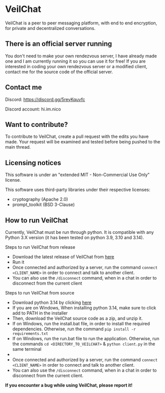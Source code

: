 # VeilChat
VeilChat is a peer to peer messaging platform, with end to end encryption, for private and decentralized conversations.


## There is an official server running
You don't need to make your own rendezvous server, I have already made one and I am currently running it so you can use it for free!
If you are interested in coding your own rendezvous server or a modified client, contact me for the source code of the official server.


## Contact me
Discord: https://discord.gg/5reyKquvfc

Discord account: hi.im.nico


## Want to contribute?
To contribute to VeilChat, create a pull request with the edits you have made. Your request will be examined and tested before being pushed to the main thread.


## Licensing notices
This software is under an "extended MIT - Non-Commercial Use Only" license.

This software uses third-party libraries under their respective licenses:
- cryptography (Apache 2.0)
- prompt_toolkit (BSD 3-Clause)


## How to run VeilChat
Currently, VeilChat must be run through python. It is compatible with any Python 3.X version (it has been tested on python 3.9, 3.10 and 3.14).

Steps to run VeilChat from release
- Download the latest release of VeilChat from [here](https://github.com/NicoOnIce/VeilChat/releases)
- Run it
- Once connected and authorized by a server, run the command `connect <CLIENT_NAME>` in order to connect and talk to another client.
- You can also use the `/disconnect` command, when in a chat in order to disconnect from the current client

Steps to run VeilChat from source
- Download python 3.14 by clicking [here](https://www.python.org/downloads/release/python-3140/)
- If you are on Windows, When installing python 3.14, make sure to click add to PATH in the installer
- Then, download the VeilChat source code as a zip, and unzip it.
- If on Windows, run the install.bat file, in order to install the required dependencies. Otherwise, run the command `pip install -r requirements.txt`
- If on Windows, run the run.bat file to run the application. Otherwise, run the commands `cd <DIRECTORY_TO_VEILCHAT>` & `python client.py` in the same terminal
- 
- Once connected and authorized by a server, run the command `connect <CLIENT_NAME>` in order to connect and talk to another client.
- You can also use the `/disconnect` command, when in a chat in order to disconnect from the current client.

**If you encounter a bug while using VeilChat, please report it!**

